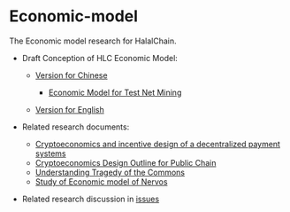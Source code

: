 # Economic-model
The Economic model research for HalalChain.

- Draft Conception of HLC Economic Model:

  - [Version for Chinese](./Version_zh)
  
    - [Economic Model for Test Net Mining](Version_zh/Economic_Model_of_Qitmeer_Test_Net_zh.md)
    
  - [Version for English](./Version_en)
  

- Related research documents:

    - [Cryptoeconomics and incentive design of a decentralized payment systems](https://f-labs.github.io/Cryptoeconomics/)
  - [Cryptoeconomics Design Outline for Public Chain](./articles/cryptoeconomics-design-outline.md)
  - [Understanding Tragedy of the Commons](./articles/Understanding_Tragedy_of_the_Commons.md)
  - [Study of Economic model of Nervos](./articles/Study_of_Economic_model_of_Nervos.md)


- Related research discussion in [issues](https://github.com/HalalChain/Economic-model/issues)
